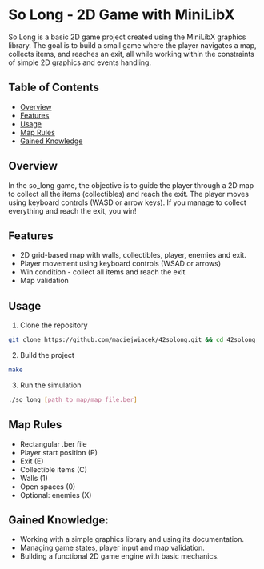 # So Long - 2D Game with MiniLibX
So Long is a basic 2D game project created using the MiniLibX graphics library. The goal is to build a small game where the player navigates a map, collects items, and reaches an exit, all while working within the constraints of simple 2D graphics and events handling.

## Table of Contents
- [Overview](#overview)
- [Features](#features)
- [Usage](#usage)
- [Map Rules](#map-rules)
- [Gained Knowledge](#gained-knowledge)

## Overview
In the so_long game, the objective is to guide the player through a 2D map to collect all the items (collectibles) and reach the exit. The player moves using keyboard controls (WASD or arrow keys). If you manage to collect everything and reach the exit, you win!

## Features
- 2D grid-based map with walls, collectibles, player, enemies and exit.
- Player movement using keyboard controls (WSAD or arrows)
- Win condition - collect all items and reach the exit
- Map validation

## Usage
1. Clone the repository
```bash
git clone https://github.com/maciejwiacek/42solong.git && cd 42solong
```
2. Build the project
```bash
make
```
3. Run the simulation
```bash
./so_long [path_to_map/map_file.ber]
```

## Map Rules
- Rectangular .ber file
- Player start position (P)
- Exit (E)
- Collectible items (C)
- Walls (1)
- Open spaces (0)
- Optional: enemies (X)

## Gained Knowledge:
- Working with a simple graphics library and using its documentation.
- Managing game states, player input and map validation.
- Building a functional 2D game engine with basic mechanics.
